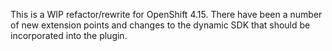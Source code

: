This is a WIP refactor/rewrite for OpenShift 4.15. There have been a number of new
extension points and changes to the dynamic SDK that should be incorporated into
the plugin.

